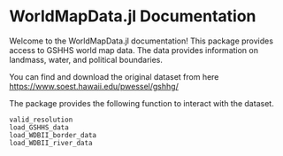 # WorldMapData.jl Documentation

Welcome to the WorldMapData.jl documentation! This package provides access to 
GSHHS world map data. The data provides information on landmass, water, and 
political boundaries.

You can find and download the original dataset from here https://www.soest.hawaii.edu/pwessel/gshhg/

The package provides the following function to interact with the dataset.

```@docs
valid_resolution
load_GSHHS_data
load_WDBII_border_data
load_WDBII_river_data
```